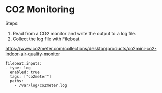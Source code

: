 # CO2 Monitoring

Steps:

1. Read from a CO2 monitor and write the output to a log file.
2. Collect the log file with Filebeat.

https://www.co2meter.com/collections/desktop/products/co2mini-co2-indoor-air-quality-monitor

```
filebeat.inputs:
- type: log
  enabled: true
  tags: ["co2meter"]
  paths:
    - /var/log/co2meter.log
```

